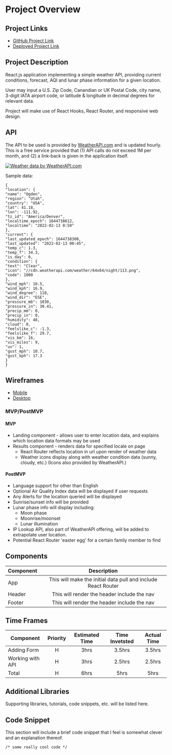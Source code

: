 # Project Overview

## Project Links
* [GitHub Project Link](https://git.generalassemb.ly/garrett-pyke/project-2-react-weather-api)
* [Deployed Project Link]()

## Project Description
React.js application implementing a simple weather API, providing current conditions, forecast, AQI and lunar phase information for a given location. <br>

User may input a U.S. Zip Code, Canandian or UK Postal Code, city name, 3-digit IATA airport code, or latitude & longitude in decimal degrees for relevant data. <br>

Project will make use of React Hooks, React Router, and responsive web design.

## API
The API to be used is provided by [WeatherAPI.com](https://www.weatherapi.com/) and is updated hourly. This is a free service provided that (1) API calls do not exceed 1M per month, and (2) a link-back is given in the application itself. 

<a href="https://www.weatherapi.com/" title="Free Weather API"><img src='//cdn.weatherapi.com/v4/images/weatherapi_logo.png' alt="Weather data by WeatherAPI.com" border="0"></a>

Sample data:
```
{
"location": {
"name": "Ogden",
"region": "Utah",
"country": "USA",
"lat": 41.18,
"lon": -111.92,
"tz_id": "America/Denver",
"localtime_epoch": 1644738612,
"localtime": "2022-02-13 0:50"
},
"current": {
"last_updated_epoch": 1644738300,
"last_updated": "2022-02-13 00:45",
"temp_c": 1.3,
"temp_f": 34.3,
"is_day": 0,
"condition": {
"text": "Clear",
"icon": "//cdn.weatherapi.com/weather/64x64/night/113.png",
"code": 1000
},
"wind_mph": 10.5,
"wind_kph": 16.9,
"wind_degree": 110,
"wind_dir": "ESE",
"pressure_mb": 1030,
"pressure_in": 30.41,
"precip_mm": 0,
"precip_in": 0,
"humidity": 48,
"cloud": 0,
"feelslike_c": -1.3,
"feelslike_f": 29.7,
"vis_km": 16,
"vis_miles": 9,
"uv": 1,
"gust_mph": 10.7,
"gust_kph": 17.3
}
}
```

## Wireframes
* [Mobile]()
* [Desktop]()

### MVP/PostMVP

#### MVP
* Landing component - allows user to enter location data, and explains which location data formats may be used
* Results component - renders data for specified locale on page
   * React Router reflects location in url upon render of weather data
   * Weather icons display along with weather condition data (sunny, cloudy, etc.) (Icons also provided by WeatherAPI.)

#### PostMVP
* Language support for other than English
* Optional Air Quality Index data will be displayed if user requests
* Any Alerts for the location queried will be displayed
* Sunrise/sunset info will be provided
* Lunar phase info will display including:
   * Moon phase
   * Moonrise/moonset
   * Lunar illumination
* IP Lookup API, also part of WeatherAPI offering, will be added to extrapolate user location.   
* Potential React Router 'easter egg' for a certain family member to find

## Components
| Component | Description | 
| --- | :---: |  
| App | This will make the initial data pull and include React Router| 
| Header | This will render the header include the nav | 
| Footer | This will render the header include the nav | 

## Time Frames
| Component | Priority | Estimated Time | Time Invetsted | Actual Time |
| --- | :---: |  :---: | :---: | :---: |
| Adding Form | H | 3hrs| 3.5hrs | 3.5hrs |
| Working with API | H | 3hrs| 2.5hrs | 2.5hrs |
| Total | H | 6hrs| 5hrs | 5hrs |

## Additional Libraries
Supporting libraries, tutorials, code snippets, etc. will be listed here.

## Code Snippet
This section will include a brief code snippet that I feel is somewhat clever and an explanation thereof.
```
/* some really cool code */
```